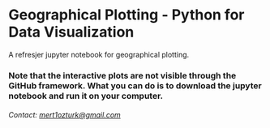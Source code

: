 # Geographical Plotting - Python for Data Visualization

A refresjer jupyter notebook for geographical plotting.

### Note that the interactive plots are not visible through the GitHub framework. What you can do is to download the jupyter notebook and run it on your computer.

###### Contact: mert1ozturk@gmail.com
